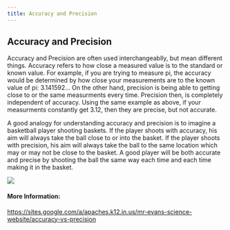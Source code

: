 ```yaml
---
title: Accuracy and Precision
---
```

## Accuracy and Precision

Accuracy and Precision are often used interchangeablly, but mean different things.  Accuracy refers to how close a measured value is to the standard or known value.  For example, if you are trying to measure pi, the accuracy would be determined by how close your measurements are to the known value of pi: 3.141592...  On the other hand, precision is being able to getting close to or the same measurments every time.  Precision then, is completely independent of accuracy.  Using the same example as above, if your measurments constantly get 3.12, then they are precise, but not accurate.  

A good analogy for understanding accuracy and precision is to imagine a basketball player shooting baskets. If the player shoots with accuracy, his aim will always take the ball close to or into the basket. If the player shoots with precision, his aim will always take the ball to the same location which may or may not be close to the basket. A good player will be both accurate and precise by shooting the ball the same way each time and each time making it in the basket. 

<img src="http://cdn.antarcticglaciers.org/wp-content/uploads/2013/11/precision_accuracy.png">

<!-- The article goes here, in GitHub-flavored Markdown. Feel free to add YouTube videos, images, and CodePen/JSBin embeds  -->

#### More Information:
<!-- Please add any articles you think might be helpful to read before writing the article -->

https://sites.google.com/a/apaches.k12.in.us/mr-evans-science-website/accuracy-vs-precision

